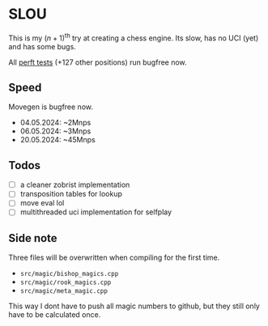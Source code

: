 # SLOU

This is my $(n+1)^\text{th}$ try at creating a chess engine.
Its slow, has no UCI (yet) and has some bugs.

All [perft tests](https://www.chessprogramming.org/Perft_Results) (+127 other positions) run bugfree now.

## Speed
Movegen is bugfree now.
- 04.05.2024: ~2Mnps
- 06.05.2024: ~3Mnps
- 20.05.2024: ~45Mnps

## Todos
- [ ] a cleaner zobrist implementation
- [ ] transposition tables for lookup
- [ ] move eval lol
- [ ] multithreaded uci implementation for selfplay

## Side note
Three files will be overwritten when compiling for the first time. 
- `src/magic/bishop_magics.cpp`
- `src/magic/rook_magics.cpp`
- `src/magic/meta_magic.cpp`

This way I dont have to push all magic numbers to github, but they still only have to be calculated once.
